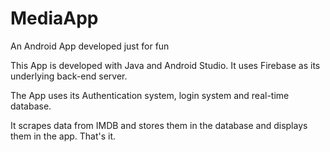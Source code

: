 # MediaApp
An Android App developed just for fun

This App is developed with Java and Android Studio. It uses Firebase as its underlying back-end server.

The App uses its Authentication system, login system and real-time database.

It scrapes data from IMDB and stores them in the database and displays them in the app. That's it.
